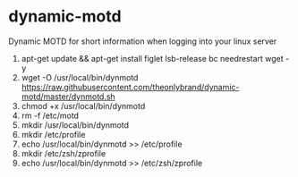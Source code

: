 # dynamic-motd
Dynamic MOTD for short information when logging into your linux server

1. apt-get update && apt-get install figlet lsb-release bc needrestart wget -y
2. wget -O /usr/local/bin/dynmotd https://raw.githubusercontent.com/theonlybrand/dynamic-motd/master/dynmotd.sh
3. chmod +x /usr/local/bin/dynmotd
4. rm -f /etc/motd
5. mkdir /usr/local/bin/dynmotd
6. mkdir /etc/profile
7. echo /usr/local/bin/dynmotd >> /etc/profile
8. mkdir /etc/zsh/zprofile
9. echo /usr/local/bin/dynmotd >> /etc/zsh/zprofile
